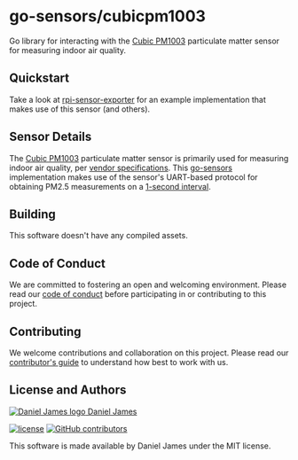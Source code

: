 # go-sensors/cubicpm1003

Go library for interacting with the [Cubic PM1003][cubicpm1003] particulate matter sensor for measuring indoor air quality.

## Quickstart

Take a look at [rpi-sensor-exporter][rpi-sensor-exporter] for an example implementation that makes use of this sensor (and others).

[rpi-sensor-exporter]: https://github.com/go-sensors/rpi-sensor-exporter

## Sensor Details

The [Cubic PM1003][cubicpm1003] particulate matter sensor is primarily used for measuring indoor air quality, per [vendor specifications][specs]. This [go-sensors] implementation makes use of the sensor's UART-based protocol for obtaining PM2.5 measurements on a [1-second interval](./defaults.go).

[cubicpm1003]: https://en.gassensor.com.cn/ParticulateMatterSensor/info_itemid_104.html
[specs]: ./docs/Cubic_PM1003_DS.pdf
[go-sensors]: https://github.com/go-sensors

## Building

This software doesn't have any compiled assets.

## Code of Conduct

We are committed to fostering an open and welcoming environment. Please read our [code of conduct](CODE_OF_CONDUCT.md) before participating in or contributing to this project.

## Contributing

We welcome contributions and collaboration on this project. Please read our [contributor's guide](CONTRIBUTING.md) to understand how best to work with us.

## License and Authors

[![Daniel James logo](https://secure.gravatar.com/avatar/eaeac922b9f3cc9fd18cb9629b9e79f6.png?size=16) Daniel James](https://github.com/thzinc)

[![license](https://img.shields.io/github/license/go-sensors/cubicpm1003.svg)](https://github.com/go-sensors/cubicpm1003/blob/master/LICENSE)
[![GitHub contributors](https://img.shields.io/github/contributors/go-sensors/cubicpm1003.svg)](https://github.com/go-sensors/cubicpm1003/graphs/contributors)

This software is made available by Daniel James under the MIT license.
